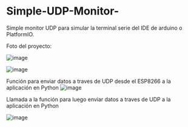 # Simple-UDP-Monitor-
Simple monitor UDP para simular la terminal serie del IDE de arduino o PlatformIO.

Foto del proyecto:

![image](https://github.com/villafapd/Simple-UDP-Monitor-/assets/61601667/7b6c1b6c-5b09-4e1a-ab13-93c213fbb4d2)


![image](https://github.com/villafapd/Simple-UDP-Monitor-/assets/61601667/010235bd-887c-4bb5-880e-4939b0c417a6)


Función para enviar datos a traves de UDP desde el ESP8266 a la aplicación en Python 
![image](https://github.com/villafapd/Simple-UDP-Monitor-/assets/61601667/a06fcdcd-d6ec-4d77-813e-b6e9df4dea88)


Llamada a la función para luego enviar datos a traves de UDP a la aplicación en Python 

![image](https://github.com/villafapd/Simple-UDP-Monitor-/assets/61601667/a4ae0b71-efa6-4a1b-bdda-143efc37bb14)
